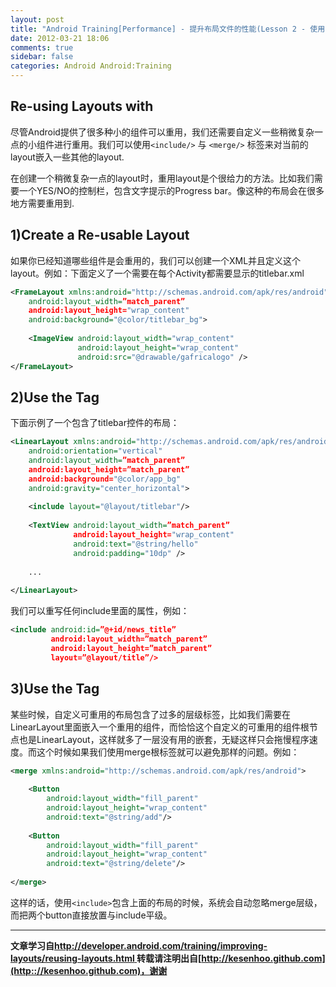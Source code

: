 ```yaml
---
layout: post
title: "Android Training[Performance] - 提升布局文件的性能(Lesson 2 - 使用include标签重用Layout)"
date: 2012-03-21 18:06
comments: true
sidebar: false
categories: Android Android:Training
---
```


## Re-using Layouts with <include/>
尽管Android提供了很多种小的组件可以重用，我们还需要自定义一些稍微复杂一点的小组件进行重用。我们可以使用`<include/>` 与 `<merge/>` 标签来对当前的layout嵌入一些其他的layout.

在创建一个稍微复杂一点的layout时，重用layout是个很给力的方法。比如我们需要一个YES/NO的控制栏，包含文字提示的Progress bar。像这种的布局会在很多地方需要重用到.

<!-- More -->

## 1)Create a Re-usable Layout
如果你已经知道哪些组件是会重用的，我们可以创建一个XML并且定义这个layout。例如：下面定义了一个需要在每个Activity都需要显示的titlebar.xml
```xml
<FrameLayout xmlns:android="http://schemas.android.com/apk/res/android"  
    android:layout_width=”match_parent”  
    android:layout_height="wrap_content"  
    android:background="@color/titlebar_bg">  
  
    <ImageView android:layout_width="wrap_content"  
               android:layout_height="wrap_content"   
               android:src="@drawable/gafricalogo" />  
</FrameLayout>
```  

## 2)Use the <include> Tag
下面示例了一个包含了titlebar控件的布局：
```xml
<LinearLayout xmlns:android="http://schemas.android.com/apk/res/android"  
    android:orientation="vertical"   
    android:layout_width=”match_parent”  
    android:layout_height=”match_parent”  
    android:background="@color/app_bg"  
    android:gravity="center_horizontal">  
  
    <include layout="@layout/titlebar"/>  
  
    <TextView android:layout_width=”match_parent”  
              android:layout_height="wrap_content"  
              android:text="@string/hello"  
              android:padding="10dp" />  
  
    ...  
  
</LinearLayout>
```  
我们可以重写任何include里面的属性，例如：
```xml
<include android:id=”@+id/news_title”  
         android:layout_width=”match_parent”  
         android:layout_height=”match_parent”  
         layout=”@layout/title”/>  
```

## 3)Use the <merge> Tag
某些时候，自定义可重用的布局包含了过多的层级标签，比如我们需要在LinearLayout里面嵌入一个重用的组件，而恰恰这个自定义的可重用的组件根节点也是LinearLayout，这样就多了一层没有用的嵌套，无疑这样只会拖慢程序速度。而这个时候如果我们使用merge根标签就可以避免那样的问题。例如：
```xml
<merge xmlns:android="http://schemas.android.com/apk/res/android">  
  
    <Button  
        android:layout_width="fill_parent"   
        android:layout_height="wrap_content"  
        android:text="@string/add"/>  
  
    <Button  
        android:layout_width="fill_parent"   
        android:layout_height="wrap_content"  
        android:text="@string/delete"/>  
  
</merge>  
```
这样的话，使用`<include>`包含上面的布局的时候，系统会自动忽略merge层级，而把两个button直接放置与include平级。

***
**文章学习自[http://developer.android.com/training/improving-layouts/reusing-layouts.html
](http://developer.android.com/training/improving-layouts/reusing-layouts.html)**
**转载请注明出自[http://kesenhoo.github.com](http:://kesenhoo.github.com)，谢谢**


